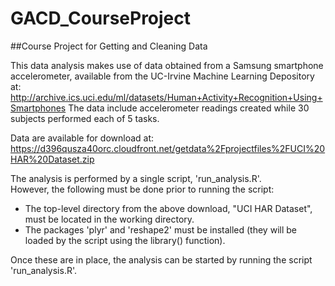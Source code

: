 # GACD_CourseProject
##Course Project for Getting and Cleaning Data

This data analysis makes use of data obtained from a Samsung smartphone accelerometer, available from the UC-Irvine Machine Learning Depository at:
http://archive.ics.uci.edu/ml/datasets/Human+Activity+Recognition+Using+Smartphones
The data include accelerometer readings created while 30 subjects performed each of 5 tasks.

Data are available for download at:
https://d396qusza40orc.cloudfront.net/getdata%2Fprojectfiles%2FUCI%20HAR%20Dataset.zip

The analysis is performed by a single script, 'run_analysis.R'.  
However, the following must be done prior to running the script:
* The top-level directory from the above download, "UCI HAR Dataset", must be located in the working directory.
* The packages 'plyr' and 'reshape2' must be installed (they will be loaded by the script using the library() function).

Once these are in place, the analysis can be started by running the script 'run_analysis.R'.

